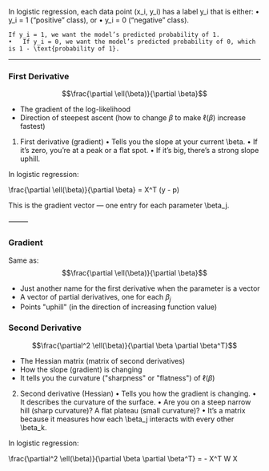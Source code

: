 In logistic regression, each data point (x_i, y_i) has a label y_i that is either:
	•	y_i = 1 (“positive” class), or
	•	y_i = 0 (“negative” class).

    If y_i = 1, we want the model’s predicted probability of 1.
	•	If y_i = 0, we want the model’s predicted probability of 0, which is 1 - \text{probability of 1}.


----------------

### First Derivative

$$\frac{\partial \ell(\beta)}{\partial \beta}$$

- The gradient of the log-likelihood
- Direction of steepest ascent (how to change $\beta$ to make $\ell(\beta)$ increase fastest)

1. First derivative (gradient)
	•	Tells you the slope at your current \beta.
	•	If it’s zero, you’re at a peak or a flat spot.
	•	If it’s big, there’s a strong slope uphill.

In logistic regression:

\frac{\partial \ell(\beta)}{\partial \beta} = X^T (y - p)

This is the gradient vector — one entry for each parameter \beta_j.

⸻




### Gradient

Same as: $$\frac{\partial \ell(\beta)}{\partial \beta}$$

- Just another name for the first derivative when the parameter is a vector
- A vector of partial derivatives, one for each $\beta_j$
- Points "uphill" (in the direction of increasing function value)

### Second Derivative

$$\frac{\partial^2 \ell(\beta)}{\partial \beta \partial \beta^T}$$

- The Hessian matrix (matrix of second derivatives)
- How the slope (gradient) is changing
- It tells you the curvature ("sharpness" or "flatness") of $\ell(\beta)$

2. Second derivative (Hessian)
	•	Tells you how the gradient is changing.
	•	It describes the curvature of the surface.
	•	Are you on a steep narrow hill (sharp curvature)? A flat plateau (small curvature)?
	•	It’s a matrix because it measures how each \beta_j interacts with every other \beta_k.

In logistic regression:

\frac{\partial^2 \ell(\beta)}{\partial \beta \partial \beta^T} = - X^T W X